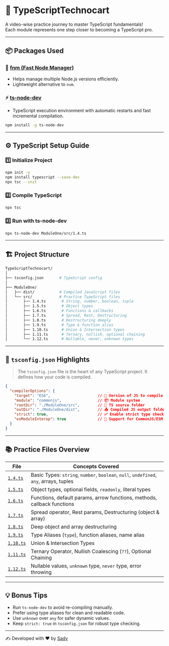 # 🚀 TypeScriptTechnocart

A video-wise practice journey to master TypeScript fundamentals!  
Each module represents one step closer to becoming a TypeScript pro.

---

## 📦 Packages Used

### 🧰 [fnm (Fast Node Manager)](https://github.com/Schniz/fnm)
- Helps manage multiple Node.js versions efficiently.
- Lightweight alternative to `nvm`.

### ⚡ [ts-node-dev](https://github.com/wclr/ts-node-dev)
- TypeScript execution environment with automatic restarts and fast incremental compilation.

```bash
npm install -g ts-node-dev
```

---

## ⚙️ TypeScript Setup Guide

### 1️⃣ Initialize Project

```bash
npm init -y
npm install typescript --save-dev
npx tsc --init
```

### 2️⃣ Compile TypeScript

```bash
npx tsc
```

### 3️⃣ Run with ts-node-dev

```bash
npx ts-node-dev ModuleOne/src/1.4.ts
```

---

## 🏗️ Project Structure

```bash
TypeScriptTechnocart/
│
├── tsconfig.json       # TypeScript config
│
├── ModuleOne/
│   ├── dist/           # Compiled JavaScript files
│   └── src/            # Practice TypeScript files
│       ├── 1.4.ts       # String, number, boolean, tuple
│       ├── 1.5.ts       # Object types
│       ├── 1.6.ts       # Functions & callbacks
│       ├── 1.7.ts       # Spread, Rest, Destructuring
│       ├── 1.8.ts       # Destructuring deeply
│       ├── 1.9.ts       # Type & function alias
│       ├── 1.10.ts      # Union & Intersection types
│       ├── 1.11.ts      # Ternary, nullish, optional chaining
│       └── 1.12.ts      # Nullable, never, unknown types
```

---

## 🧩 `tsconfig.json` Highlights

> The `tsconfig.json` file is the heart of any TypeScript project. It defines how your code is compiled.

```json
{
  "compilerOptions": {
    "target": "ES6",                     // 🔄 Version of JS to compile to
    "module": "commonjs",                // 📦 Module system
    "rootDir": "./ModuleOne/src",        // 📂 TS source folder
    "outDir": "./ModuleOne/dist",        // 📤 Compiled JS output folder
    "strict": true,                      // ✅ Enable strict type checks
    "esModuleInterop": true              // 🔄 Support for CommonJS/ESM interop
  }
}
```

---

## 📚 Practice Files Overview

| File | Concepts Covered |
|------|------------------|
| [`1.4.ts`](../ModuleOne/src/1.4.ts) | Basic Types: `string`, `number`, `boolean`, `null`, `undefined`, `any`, arrays, tuples |
| [`1.5.ts`](../ModuleOne/src/1.5.ts) | Object types, optional fields, `readonly`, literal types |
| [`1.6.ts`](../ModuleOne/src/1.6.ts) | Functions, default params, arrow functions, methods, callback functions |
| [`1.7.ts`](../ModuleOne/src/1.7.ts) | Spread operator, Rest params, Destructuring (object & array) |
| [`1.8.ts`](../ModuleOne/src/1.8.ts) | Deep object and array destructuring |
| [`1.9.ts`](../ModuleOne/src/1.9.ts) | Type Aliases (`type`), function aliases, name alias |
| [`1.10.ts`](../ModuleOne/src/1.10.ts) | Union & Intersection Types |
| [`1.11.ts`](../ModuleOne/src/1.11.ts) | Ternary Operator, Nullish Coalescing (`??`), Optional Chaining |
| [`1.12.ts`](../ModuleOne/src/1.12.ts) | Nullable values, `unknown` type, `never` type, error throwing |

---

## 💡 Bonus Tips

- Run `ts-node-dev` to avoid re-compiling manually.
- Prefer using type aliases for clean and readable code.
- Use `unknown` over `any` for safer dynamic values.
- Keep `strict: true` in `tsconfig.json` for robust type checking.

---

✍️ Developed with ❤️ by [Sady](https://github.com/abdullahalsady)

